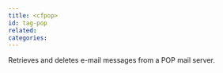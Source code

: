 ```yaml
---
title: <cfpop>
id: tag-pop
related:
categories:
---
```


Retrieves and deletes e-mail messages from a POP mail server.